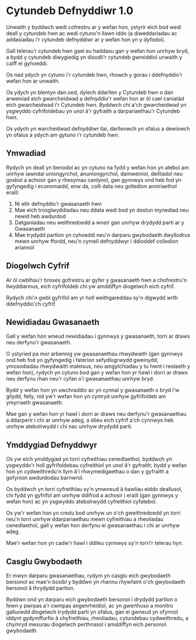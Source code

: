 # Cytundeb Defnyddiwr 1.0

Unwaith y byddwch wedi cofrestru ar y wefan hon, ystyrir eich bod wedi deall y cytundeb hwn ac wedi cytuno'n llawn iddo (a diweddariadau ac addasiadau i'r cytundeb defnyddiwr ar y wefan hon yn y dyfodol).

Gall telerau’r cytundeb hwn gael eu haddasu gan y wefan hon unrhyw bryd, a bydd y cytundeb diwygiedig yn disodli’r cytundeb gwreiddiol unwaith y caiff ei gyhoeddi.

Os nad ydych yn cytuno i'r cytundeb hwn, rhowch y gorau i ddefnyddio'r wefan hon ar unwaith.

Os ydych yn blentyn dan oed, dylech ddarllen y Cytundeb hwn o dan arweiniad eich gwarcheidwad a defnyddio'r wefan hon ar ôl cael caniatâd eich gwarcheidwad i'r Cytundeb hwn. Byddwch chi a'ch gwarcheidwad yn ysgwyddo cyfrifoldebau yn unol â'r gyfraith a darpariaethau'r Cytundeb hwn.

Os ydych yn warcheidwad defnyddiwr llai, darllenwch yn ofalus a dewiswch yn ofalus a ydych am gytuno i'r cytundeb hwn.

## Ymwadiad

Rydych yn deall yn benodol ac yn cytuno na fydd y wefan hon yn atebol am unrhyw iawndal uniongyrchol, anuniongyrchol, damweiniol, deilliadol neu gosbol a achosir gan y rhesymau canlynol, gan gynnwys ond heb fod yn gyfyngedig i economaidd, enw da, colli data neu golledion anniriaethol eraill:

1. Ni ellir defnyddio'r gwasanaeth hwn
1. Mae eich trosglwyddiadau neu ddata wedi bod yn destun mynediad neu newid heb awdurdod
1. Datganiadau neu weithredoedd a wneir gan unrhyw drydydd parti ar y Gwasanaeth
1. Mae trydydd partïon yn cyhoeddi neu'n darparu gwybodaeth dwyllodrus mewn unrhyw ffordd, neu'n cymell defnyddwyr i ddioddef colledion ariannol

## Diogelwch Cyfrif

Ar ôl cwblhau'r broses gofrestru ar gyfer y gwasanaeth hwn a chofrestru'n llwyddiannus, eich cyfrifoldeb chi yw amddiffyn diogelwch eich cyfrif.

Rydych chi'n gwbl gyfrifol am yr holl weithgareddau sy'n digwydd wrth ddefnyddio'ch cyfrif.

## Newidiadau Gwasanaeth

Gall y wefan hon wneud newidiadau i gynnwys y gwasanaeth, torri ar draws neu derfynu'r gwasanaeth.

O ystyried pa mor arbennig yw gwasanaethau rhwydwaith (gan gynnwys ond heb fod yn gyfyngedig i faterion sefydlogrwydd gweinydd, ymosodiadau rhwydwaith maleisus, neu amgylchiadau y tu hwnt i reolaeth y wefan hon), rydych yn cytuno bod gan y wefan hon yr hawl i dorri ar draws neu derfynu rhan neu'r cyfan o'i gwasanaethau unrhyw bryd.

Bydd y wefan hon yn uwchraddio ac yn cynnal y gwasanaeth o bryd i'w gilydd, felly, nid yw'r wefan hon yn cymryd unrhyw gyfrifoldeb am ymyrraeth gwasanaeth.

Mae gan y wefan hon yr hawl i dorri ar draws neu derfynu'r gwasanaethau a ddarperir i chi ar unrhyw adeg, a dileu eich cyfrif a'ch cynnwys heb unrhyw atebolrwydd i chi nac unrhyw drydydd parti.

## Ymddygiad Defnyddwyr

Os yw eich ymddygiad yn torri cyfreithiau cenedlaethol, byddwch yn ysgwyddo'r holl gyfrifoldebau cyfreithiol yn unol â'r gyfraith; bydd y wefan hon yn cydweithredu'n llym â'i rhwymedigaethau o dan y gyfraith a gofynion awdurdodau barnwrol.

Os byddwch yn torri cyfreithiau sy'n ymwneud â hawliau eiddo deallusol, chi fydd yn gyfrifol am unrhyw ddifrod a achosir i eraill (gan gynnwys y wefan hon) ac yn ysgwyddo atebolrwydd cyfreithiol cyfatebol.

Os yw'r wefan hon yn credu bod unrhyw un o'ch gweithredoedd yn torri neu'n torri unrhyw ddarpariaethau mewn cyfreithiau a rheoliadau cenedlaethol, gall y wefan hon derfynu ei gwasanaethau i chi ar unrhyw adeg.

Mae'r wefan hon yn cadw'r hawl i ddileu cynnwys sy'n torri'r telerau hyn.

## Casglu Gwybodaeth

Er mwyn darparu gwasanaethau, rydym yn casglu eich gwybodaeth bersonol ac mae'n bosibl y byddwn yn rhannu rhywfaint o'ch gwybodaeth bersonol â thrydydd partïon.

Byddwn ond yn darparu eich gwybodaeth bersonol i drydydd partïon o fewn y pwrpas a'r cwmpas angenrheidiol, ac yn gwerthuso a monitro galluoedd diogelwch trydydd parti yn ofalus, gan ei gwneud yn ofynnol iddynt gydymffurfio â chyfreithiau, rheoliadau, cytundebau cydweithredu, a chymryd mesurau diogelwch perthnasol i amddiffyn eich personol. gwybodaeth.
